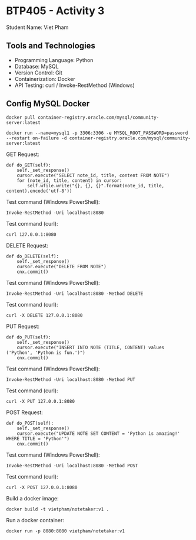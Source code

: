 # BTP405 - Activity 3
Student Name: Viet Pham

## Tools and Technologies
- Programming Language: Python
- Database: MySQL
- Version Control: Git
- Containerization: Docker
- API Testing: curl / Invoke-RestMethod (Windows)

## Config MySQL Docker
```
docker pull container-registry.oracle.com/mysql/community-server:latest
```
```
docker run --name=mysql1 -p 3306:3306 -e MYSQL_ROOT_PASSWORD=password --restart on-failure -d container-registry.oracle.com/mysql/community-server:latest
```

GET Request:
```
def do_GET(self):
    self._set_response()
    cursor.execute("SELECT note_id, title, content FROM NOTE")
    for (note_id, title, content) in cursor:
        self.wfile.write("{}, {}, {}".format(note_id, title, content).encode('utf-8'))
```
Test command (Windows PowerShell):
```
Invoke-RestMethod -Uri localhost:8080 
```
Test command (curl):
```
curl 127.0.0.1:8080 
```

DELETE Request:
```
def do_DELETE(self):
    self._set_response()
    cursor.execute("DELETE FROM NOTE")
    cnx.commit()
```
Test command (Windows PowerShell):
```
Invoke-RestMethod -Uri localhost:8080 -Method DELETE 
```
Test command (curl):
```
curl -X DELETE 127.0.0.1:8080 
```

PUT Request:
```
def do_PUT(self):
    self._set_response()
    cursor.execute("INSERT INTO NOTE (TITLE, CONTENT) values ('Python', 'Python is fun.')")
    cnx.commit()
```
Test command (Windows PowerShell):
```
Invoke-RestMethod -Uri localhost:8080 -Method PUT 
```
Test command (curl):
```
curl -X PUT 127.0.0.1:8080 
```

POST Request:
```
def do_POST(self):
    self._set_response()
    cursor.execute("UPDATE NOTE SET CONTENT = 'Python is amazing!' WHERE TITLE = 'Python'")
    cnx.commit()
```
Test command (Windows PowerShell):
```
Invoke-RestMethod -Uri localhost:8080 -Method POST 
```
Test command (curl):
```
curl -X POST 127.0.0.1:8080 
```

Build a docker image:
```
docker build -t vietpham/notetaker:v1 .
``` 
Run a docker container:
```
docker run -p 8080:8080 vietpham/notetaker:v1
```
